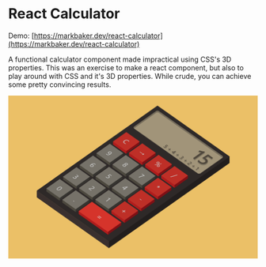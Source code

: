 # React Calculator

Demo: [https://markbaker.dev/react-calculator](https://markbaker.dev/react-calculator)

A functional calculator component made impractical using CSS's 3D properties.
This was an exercise to make a react component, but also to play around with CSS and it's 3D properties. While crude, you can achieve some pretty convincing results.

![react calculator screenshot](./public/react-calculator-screenshot.png)
